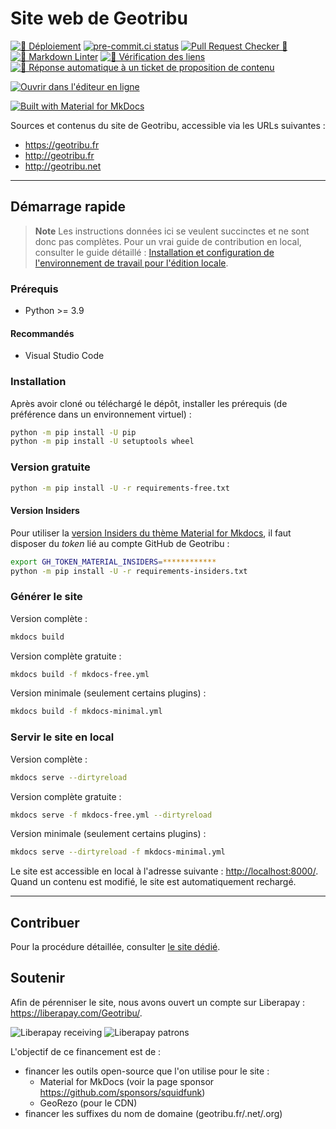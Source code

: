 # Site web de Geotribu

[![🚀 Déploiement](https://github.com/geotribu/website/actions/workflows/deploy.yml/badge.svg)](https://github.com/geotribu/website/actions/workflows/deploy.yml)
[![pre-commit.ci status](https://results.pre-commit.ci/badge/github/geotribu/website/master.svg)](https://results.pre-commit.ci/latest/github/geotribu/website/master)
[![Pull Request Checker 🛃](https://github.com/geotribu/website/actions/workflows/pr_checker_build.yml/badge.svg)](https://github.com/geotribu/website/actions/workflows/pr_checker_build.yml)
[![🎳 Markdown Linter](https://github.com/geotribu/website/actions/workflows/pr_linter_markdown.yml/badge.svg)](https://github.com/geotribu/website/actions/workflows/pr_linter_markdown.yml)
[![🎳 Vérification des liens](https://github.com/geotribu/website/actions/workflows/links_checker.yml/badge.svg)](https://github.com/geotribu/website/actions/workflows/links_checker.yml)
[![🤖 Réponse automatique à un ticket de proposition de contenu](https://github.com/geotribu/website/actions/workflows/issue_comment.yml/badge.svg)](https://github.com/geotribu/website/actions/workflows/issue_comment.yml)

[![Ouvrir dans l'éditeur en ligne](https://img.shields.io/static/v1?logo=visualstudiocode&label=&message=Open%20in%20Visual%20Studio%20Code&labelColor=2c2c32&color=007acc&logoColor=007acc)](https://open.vscode.dev/geotribu/website)

[![Built with Material for MkDocs](https://img.shields.io/badge/Material_for_MkDocs-526CFE?style=for-the-badge&logo=MaterialForMkDocs&logoColor=white)](https://squidfunk.github.io/mkdocs-material/)

Sources et contenus du site de Geotribu, accessible via les URLs suivantes :

- <https://geotribu.fr>
- <http://geotribu.fr>
- <http://geotribu.net>

----

## Démarrage rapide

> **Note**
> Les instructions données ici se veulent succinctes et ne sont donc pas complètes. Pour un vrai guide de contribution en local, consulter le guide détaillé : [Installation et configuration de l'environnement de travail pour l'édition locale](https://contribuer.geotribu.fr/).

### Prérequis

- Python >= 3.9

#### Recommandés

- Visual Studio Code

### Installation

Après avoir cloné ou téléchargé le dépôt, installer les prérequis (de préférence dans un environnement virtuel) :

```bash
python -m pip install -U pip
python -m pip install -U setuptools wheel
```

### Version gratuite

```bash
python -m pip install -U -r requirements-free.txt
```

#### Version Insiders

Pour utiliser la [version Insiders du thème Material for Mkdocs](https://squidfunk.github.io/mkdocs-material/insiders/), il faut disposer du *token* lié au compte GitHub de Geotribu :

```bash
export GH_TOKEN_MATERIAL_INSIDERS=************
python -m pip install -U -r requirements-insiders.txt
```

### Générer le site

Version complète :

```bash
mkdocs build
```

Version complète gratuite :

```bash
mkdocs build -f mkdocs-free.yml
```

Version minimale (seulement certains plugins) :

```bash
mkdocs build -f mkdocs-minimal.yml
```

### Servir le site en local

Version complète :

```bash
mkdocs serve --dirtyreload
```

Version complète gratuite :

```bash
mkdocs serve -f mkdocs-free.yml --dirtyreload
```

Version minimale (seulement certains plugins) :

```bash
mkdocs serve --dirtyreload -f mkdocs-minimal.yml
```

Le site est accessible en local à l'adresse suivante : <http://localhost:8000/>.  
Quand un contenu est modifié, le site est automatiquement rechargé.

----

## Contribuer

Pour la procédure détaillée, consulter [le site dédié](https://contribuer.geotribu.fr/).

## Soutenir

Afin de pérenniser le site, nous avons ouvert un compte sur Liberapay : <https://liberapay.com/Geotribu/>.

![Liberapay receiving](https://img.shields.io/liberapay/receives/Geotribu?color=green&label=re%C3%A7oit&style=flat-square)
![Liberapay patrons](https://img.shields.io/liberapay/patrons/Geotribu?color=blue&label=soutiens&style=flat-square)

L'objectif de ce financement est de :

- financer les outils open-source que l'on utilise pour le site :
    - Material for MkDocs (voir la page sponsor <https://github.com/sponsors/squidfunk>)
    - GeoRezo (pour le CDN)
- financer les suffixes du nom de domaine (geotribu.fr/.net/.org)
